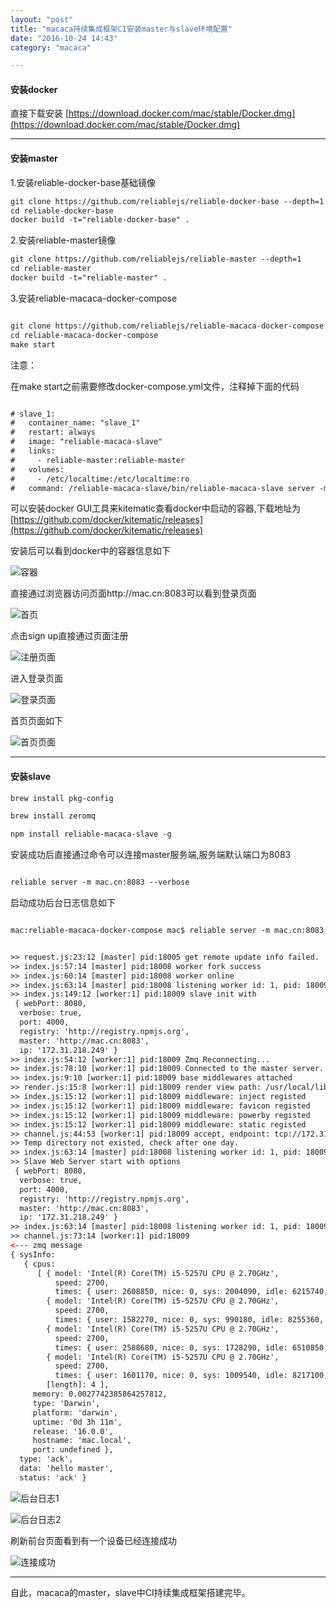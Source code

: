 ```yaml
---
layout: "post"
title: "macaca持续集成框架CI安装master与slave环境配置"
date: "2016-10-24 14:43"
category: "macaca"

---
```



#### 安装docker
直接下载安装
[https://download.docker.com/mac/stable/Docker.dmg](https://download.docker.com/mac/stable/Docker.dmg)

------

#### 安装master

1.安装reliable-docker-base基础镜像  

```xml
git clone https://github.com/reliablejs/reliable-docker-base --depth=1
cd reliable-docker-base
docker build -t="reliable-docker-base" .
```

2.安装reliable-master镜像

```xml
git clone https://github.com/reliablejs/reliable-master --depth=1
cd reliable-master
docker build -t="reliable-master" .
```

3.安装reliable-macaca-docker-compose  

```xml

git clone https://github.com/reliablejs/reliable-macaca-docker-compose.git --depth=1
cd reliable-macaca-docker-compose
make start
```

注意：

在make start之前需要修改docker-compose.yml文件，注释掉下面的代码   

```xml

# slave_1:
#   container_name: "slave_1"
#   restart: always
#   image: "reliable-macaca-slave"
#   links:
#     - reliable-master:reliable-master
#   volumes:
#     - /etc/localtime:/etc/localtime:ro
#   command: /reliable-macaca-slave/bin/reliable-macaca-slave server -m reliable-master:8083 --verbose

```


可以安装docker GUI工具来kitematic查看docker中启动的容器,下载地址为[https://github.com/docker/kitematic/releases](https://github.com/docker/kitematic/releases)  

安装后可以看到docker中的容器信息如下

![容器](../assets/2016-10-24_11-09-33.png)  


直接通过浏览器访问页面http://mac.cn:8083可以看到登录页面

![首页](../assets/2016-10-24_09-07-40.png)  

点击sign up直接通过页面注册

![注册页面](../assets/2016-10-24_10-59-48.png)  

进入登录页面    

![登录页面](../assets/2016-10-24_11-03-13.png)

首页页面如下  

![首页页面](../assets/2016-10-24_11-04-41.png)

------

#### 安装slave  

```xml   
brew install pkg-config

brew install zeromq

npm install reliable-macaca-slave -g  

```

安装成功后直接通过命令可以连接master服务端,服务端默认端口为8083   

```xml

reliable server -m mac.cn:8083 --verbose

```

启动成功后台日志信息如下  

```xml

mac:reliable-macaca-docker-compose mac$ reliable server -m mac.cn:8083 --verbose


>> request.js:23:12 [master] pid:18005 get remote update info failed.
>> index.js:57:14 [master] pid:18008 worker fork success
>> index.js:60:14 [master] pid:18008 worker online
>> index.js:63:14 [master] pid:18008 listening worker id: 1, pid: 18009, address: 172.31.218.249:4000
>> index.js:149:12 [worker:1] pid:18009 slave init with
 { webPort: 8080,
  verbose: true,
  port: 4000,
  registry: 'http://registry.npmjs.org',
  master: 'http://mac.cn:8083',
  ip: '172.31.218.249' }
>> index.js:54:12 [worker:1] pid:18009 Zmq Reconnecting...
>> index.js:78:10 [worker:1] pid:18009 Connected to the master server.
>> index.js:9:10 [worker:1] pid:18009 base middlewares attached
>> render.js:15:8 [worker:1] pid:18009 render view path: /usr/local/lib/node_modules/reliable-macaca-slave/web/views
>> index.js:15:12 [worker:1] pid:18009 middleware: inject registed
>> index.js:15:12 [worker:1] pid:18009 middleware: favicon registed
>> index.js:15:12 [worker:1] pid:18009 middleware: powerby registed
>> index.js:15:12 [worker:1] pid:18009 middleware: static registed
>> channel.js:44:53 [worker:1] pid:18009 accept, endpoint: tcp://172.31.218.249:4000
>> Temp directory not existed, check after one day.
>> index.js:63:14 [master] pid:18008 listening worker id: 1, pid: 18009, address: 172.31.218.249:8080
>> Slave Web Server start with options
 { webPort: 8080,
  verbose: true,
  port: 4000,
  registry: 'http://registry.npmjs.org',
  master: 'http://mac.cn:8083',
  ip: '172.31.218.249' }
>> index.js:63:14 [master] pid:18008 listening worker id: 1, pid: 18009, address: 172.31.218.249:8080
>> channel.js:73:14 [worker:1] pid:18009
<--- zmq message
{ sysInfo:
   { cpus:
      [ { model: 'Intel(R) Core(TM) i5-5257U CPU @ 2.70GHz',
          speed: 2700,
          times: { user: 2608850, nice: 0, sys: 2004090, idle: 6215740, irq: 0 } },
        { model: 'Intel(R) Core(TM) i5-5257U CPU @ 2.70GHz',
          speed: 2700,
          times: { user: 1582270, nice: 0, sys: 990180, idle: 8255360, irq: 0 } },
        { model: 'Intel(R) Core(TM) i5-5257U CPU @ 2.70GHz',
          speed: 2700,
          times: { user: 2588680, nice: 0, sys: 1728290, idle: 6510850, irq: 0 } },
        { model: 'Intel(R) Core(TM) i5-5257U CPU @ 2.70GHz',
          speed: 2700,
          times: { user: 1601170, nice: 0, sys: 1009540, idle: 8217100, irq: 0 } },
        [length]: 4 ],
     memory: 0.0027742385864257812,
     type: 'Darwin',
     platform: 'darwin',
     uptime: '0d 3h 11m',
     release: '16.0.0',
     hostname: 'mac.local',
     port: undefined },
  type: 'ack',
  data: 'hello master',
  status: 'ack' }

```

![后台日志1](../assets/2016-10-24_11-14-57.png)

![后台日志2](../assets/2016-10-24_11-15-25.png)

刷新前台页面看到有一个设备已经连接成功

![连接成功](../assets/2016-10-24_11-17-42.png)  

------

自此，macaca的master，slave中CI持续集成框架搭建完毕。  
